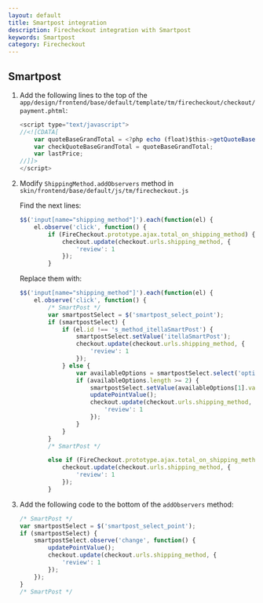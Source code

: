 ```yaml
---
layout: default
title: Smartpost integration
description: Firecheckout integration with Smartpost
keywords: Smartpost
category: Firecheckout
---
```


## Smartpost

 1. Add the following lines to the top of the `app/design/frontend/base/default/template/tm/firecheckout/checkout/payment.phtml`:

    ```javascript
    <script type="text/javascript">
    //<![CDATA[
        var quoteBaseGrandTotal = <?php echo (float)$this->getQuoteBaseGrandTotal(); ?>;
        var checkQuoteBaseGrandTotal = quoteBaseGrandTotal;
        var lastPrice;
    //]]>
    </script>
    ```

 2. Modify `ShippingMethod.addObservers` method in `skin/frontend/base/default/js/tm/firecheckout.js`

    Find the next lines:

    ```javascript
    $$('input[name="shipping_method"]').each(function(el) {
        el.observe('click', function() {
            if (FireCheckout.prototype.ajax.total_on_shipping_method) {
                checkout.update(checkout.urls.shipping_method, {
                    'review': 1
                });
            }
    ```

    Replace them with:

    ```javascript
    $$('input[name="shipping_method"]').each(function(el) {
        el.observe('click', function() {
            /* SmartPost */
            var smartpostSelect = $('smartpost_select_point');
            if (smartpostSelect) {
                if (el.id !== 's_method_itellaSmartPost') {
                    smartpostSelect.setValue('itellaSmartPost');
                    checkout.update(checkout.urls.shipping_method, {
                        'review': 1
                    });
                } else {
                    var availableOptions = smartpostSelect.select('option');
                    if (availableOptions.length >= 2) {
                        smartpostSelect.setValue(availableOptions[1].value);
                        updatePointValue();
                        checkout.update(checkout.urls.shipping_method, {
                            'review': 1
                        });
                    }
                }
            }
            /* SmartPost */

            else if (FireCheckout.prototype.ajax.total_on_shipping_method) {
                checkout.update(checkout.urls.shipping_method, {
                    'review': 1
                });
            }
    ```

 2. Add the following code to the bottom of the `addObservers` method:

    ```javascript
    /* SmartPost */
    var smartpostSelect = $('smartpost_select_point');
    if (smartpostSelect) {
        smartpostSelect.observe('change', function() {
            updatePointValue();
            checkout.update(checkout.urls.shipping_method, {
                'review': 1
            });
        });
    }
    /* SmartPost */
    ```
